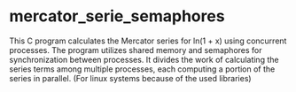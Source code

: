# mercator_serie_semaphores
This C program calculates the Mercator series for ln(1 + x) using concurrent processes. The program utilizes shared memory and semaphores for synchronization between processes. It divides the work of calculating the series terms among multiple processes, each computing a portion of the series in parallel. (For linux systems because of the used libraries)
